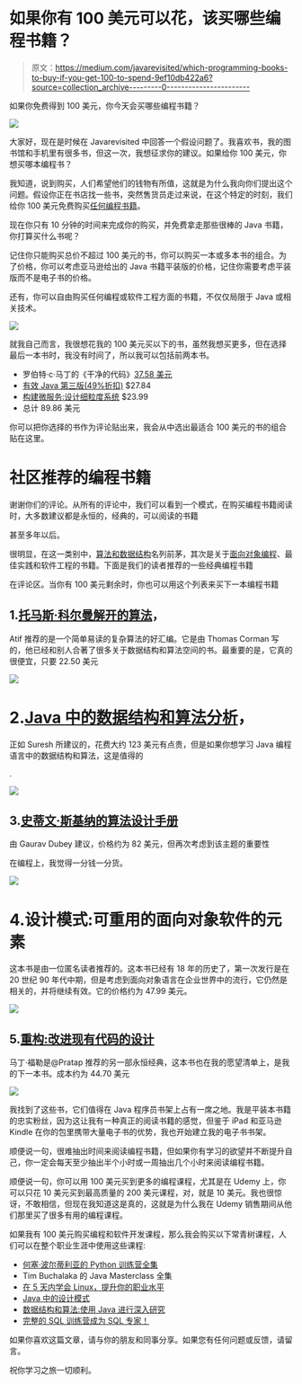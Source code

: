 # 如果你有 100 美元可以花，该买哪些编程书籍？

> 原文：<https://medium.com/javarevisited/which-programming-books-to-buy-if-you-get-100-to-spend-9ef10db422a6?source=collection_archive---------0----------------------->

如果你免费得到 100 美元，你今天会买哪些编程书籍？

![](img/b752b9ce10b1be96728c0dab448b35e0.png)

大家好，现在是时候在 Javarevisited 中回答一个假设问题了。我喜欢书，我的图书馆和手机里有很多书，但这一次，我想征求你的建议。如果给你 100 美元，你想买哪本编程书？

我知道，说到购买，人们希望他们的钱物有所值，这就是为什么我向你们提出这个问题。假设你正在书店找一些书，突然售货员走过来说，在这个特定的时刻，我们给你 100 美元免费购买[任何编程书籍](http://java67.blogspot.com/2015/03/10-books-every-programmer-and-software-engineer-read.html)。

现在你只有 10 分钟的时间来完成你的购买，并免费拿走那些很棒的 Java 书籍，你打算买什么书呢？

记住你只能购买总价不超过 100 美元的书，你可以购买一本或多本书的组合。为了价格，你可以考虑亚马逊给出的 Java 书籍平装版的价格，记住你需要考虑平装版而不是电子书的价格。

还有，你可以自由购买任何编程或软件工程方面的书籍，不仅仅局限于 Java 或相关技术。

![](img/d0df864b963f31c0ac68bab8ef75a81d.png)

就我自己而言，我很想花我的 100 美元买以下的书，虽然我想买更多，但在选择最后一本书时，我没有时间了，所以我可以包括前两本书。

*   罗伯特·c·马丁的《干净的代码》[37.58 美元](http://www.amazon.com/Clean-Code-Handbook-Software-Craftsmanship/dp/0132350882?tag=javamysqlanta-20)
*   [有效 Java 第三版(49%折扣)](http://www.amazon.com/dp/0321356683/?tag=javamysqlanta-20) $27.84
*   [构建微服务:设计细粒度系统](http://www.java67.com/2018/02/10-books-java-developers-should-read-in.html) $23.99
*   总计 89.86 美元

你可以把你选择的书作为评论贴出来，我会从中选出最适合 100 美元的书的组合贴在这里。

# 社区推荐的编程书籍

谢谢你们的评论。从所有的评论中，我们可以看到一个模式，在购买编程书籍阅读时，大多数建议都是永恒的，经典的，可以阅读的书籍

甚至多年以后。

很明显，在这一类别中，[算法和数据结构](https://javarevisited.blogspot.com/2018/01/top-5-free-data-structure-and-algorithm-courses-java--c-programmers.html)名列前茅，其次是关于[面向对象编程](http://www.java67.com/2018/02/5-free-object-oriented-programming-online-courses.html)、最佳实践和软件工程的书籍。下面是我们的读者推荐的一些经典编程书籍

在评论区。当你有 100 美元剩余时，你也可以用这个列表来买下一本编程书籍

## 1.[托马斯·科尔曼解开的算法](http://www.amazon.com/Algorithms-Unlocked-Thomas-H-Cormen/dp/0262518805?tag=javamysqlanta-20)，

Atif 推荐的是一个简单易读的复杂算法的好汇编。它是由 Thomas Corman 写的，他已经和别人合著了很多关于数据结构和算法空间的书。最重要的是，它真的很便宜，只要 22.50 美元

![](img/105f633edaa5983e60aa73e4cd86c568.png)

# 2.[Java 中的数据结构和算法分析](http://www.amazon.com/Data-Structures-Algorithm-Analysis-Edition/dp/0132576279?tag=javamysqlanta-20)，

正如 Suresh 所建议的，花费大约 123 美元有点贵，但是如果你想学习 Java 编程语言中的数据结构和算法，这是值得的

.

![](img/b0aee34620955713c5161f24f127cc8c.png)

## 3.[史蒂文·斯基纳的算法设计手册](http://www.amazon.com/Algorithm-Design-Manual-Steven-Skiena/dp/1849967202?tag=javamysqlanta-20)

由 Gaurav Dubey 建议，价格约为 82 美元，但再次考虑到该主题的重要性

在编程上，我觉得一分钱一分货。

![](img/554de06d86dcbd67d41f92729aca7774.png)

# 4.设计模式:可重用的面向对象软件的元素

这本书是由一位匿名读者推荐的。这本书已经有 18 年的历史了，第一次发行是在 20 世纪 90 年代中期，但是考虑到面向对象语言在企业世界中的流行，它仍然是相关的，并将继续有效。它的价格约为 47.99 美元。

![](img/f682a4ca873b16429ca3e37f94354f73.png)

## 5.[重构:改进现有代码的设计](http://javarevisited.blogspot.com/2014/09/top-6-books-to-learn-programming-coding.html)

马丁·福勒是@Pratap 推荐的另一部永恒经典，这本书也在我的愿望清单上，是我的下一本书。成本约为 44.70 美元

![](img/1128a358805d6052f5a5a453d5de69b8.png)

我找到了这些书，它们值得在 Java 程序员书架上占有一席之地。我是平装本书籍的忠实粉丝，因为这让我有一种真正的阅读书籍的感觉，但鉴于 iPad 和亚马逊 Kindle 在你的包里携带大量电子书的优势，我也开始建立我的电子书书架。

顺便说一句，很难抽出时间来阅读编程书籍，但如果你有学习的欲望并不断提升自己，你一定会每天至少抽出半个小时或一周抽出几个小时来阅读编程书籍。

顺便说一句，你可以用 100 美元买到更多的编程课程，尤其是在 Udemy 上，你可以只花 10 美元买到最高质量的 200 美元课程，对，就是 10 美元。我也很惊讶，不敢相信，但现在我知道这是真的，这就是为什么我在 Udemy 销售期间从他们那里买了很多有用的编程课程。

如果我有 100 美元购买编程和软件开发课程，那么我会购买以下常青树课程，人们可以在整个职业生涯中使用这些课程:

*   [何塞·波尔蒂利亚的 Python 训练营全集](http://bit.ly/2BY5LJC)
*   Tim Buchalaka 的 Java Masterclass 全集
*   [在 5 天内学会 Linux，提升你的职业水平](https://click.linksynergy.com/fs-bin/click?id=JVFxdTr9V80&subid=0&offerid=562016.1&type=10&tmpid=14538&RD_PARM1=https%3A%2F%2Fwww.udemy.com%2Flearn-linux-in-5-days%2F)
*   [Java 中的设计模式](https://click.linksynergy.com/deeplink?id=JVFxdTr9V80&mid=39197&murl=https%3A%2F%2Fwww.udemy.com%2Fcourse%2Fdesign-patterns-java%2F)
*   [数据结构和算法:使用 Java 进行深入研究](https://click.linksynergy.com/fs-bin/click?id=JVFxdTr9V80&subid=0&offerid=323058.1&type=10&tmpid=14538&RD_PARM1=https%3A%2F%2Fwww.udemy.com%2Fdata-structures-and-algorithms-deep-dive-using-java%2F)
*   [完整的 SQL 训练营成为 SQL 专家！](https://click.linksynergy.com/fs-bin/click?id=JVFxdTr9V80&subid=0&offerid=323058.1&type=10&tmpid=14538&RD_PARM1=https%3A%2F%2Fwww.udemy.com%2Fthe-complete-sql-bootcamp%2F)

如果你喜欢这篇文章，请与你的朋友和同事分享。如果您有任何问题或反馈，请留言。

祝你学习之旅一切顺利。